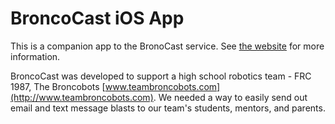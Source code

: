 # BroncoCast iOS App

This is a companion app to the BronoCast service. See [the website](https://www.broncocast.org) for more information.

BroncoCast was developed to support a high school robotics team - FRC 1987, The Broncobots
[www.teambroncobots.com](http://www.teambroncobots.com). We needed a way to easily send out
email and text message blasts to our team's students, mentors, and parents.

